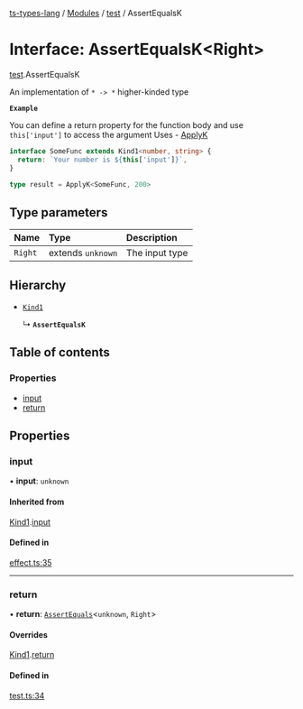 [ts-types-lang](../README.md) / [Modules](../modules.md) / [test](../modules/test.md) / AssertEqualsK

# Interface: AssertEqualsK<Right\>

[test](../modules/test.md).AssertEqualsK

An implementation of `* -> *` higher-kinded type

**`Example`**

You can define a return property for the function body
  and use `this['input']` to access the argument
  Uses - [ApplyK](../modules/util.md#applyk)

```ts
interface SomeFunc extends Kind1<number, string> {
  return: `Your number is ${this['input']}`,
}

type result = ApplyK<SomeFunc, 200>
```

## Type parameters

| Name | Type | Description |
| :------ | :------ | :------ |
| `Right` | extends `unknown` | The input type |

## Hierarchy

- [`Kind1`](effect.Kind1.md)

  ↳ **`AssertEqualsK`**

## Table of contents

### Properties

- [input](test.AssertEqualsK.md#input)
- [return](test.AssertEqualsK.md#return)

## Properties

### input

• **input**: `unknown`

#### Inherited from

[Kind1](effect.Kind1.md).[input](effect.Kind1.md#input)

#### Defined in

[effect.ts:35](https://github.com/phenax/ts-types-runtime-environment/blob/78e384c/stdlib/effect.ts#L35)

___

### return

• **return**: [`AssertEquals`](../modules/test.md#assertequals)<`unknown`, `Right`\>

#### Overrides

[Kind1](effect.Kind1.md).[return](effect.Kind1.md#return)

#### Defined in

[test.ts:34](https://github.com/phenax/ts-types-runtime-environment/blob/78e384c/stdlib/test.ts#L34)
